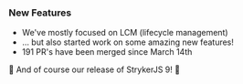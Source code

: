 ### New Features

- We've mostly focused on LCM (lifecycle management)
- ... but also started work on some amazing new features!
- 191 PR's have been merged since March 14th

🚀 And of course our release of StrykerJS 9! 🎉